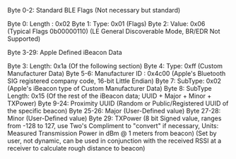 Byte 0-2: Standard BLE Flags (Not necessary but standard)

 Byte 0: Length :  0x02
 Byte 1: Type:     0x01 (Flags)
 Byte 2: Value:    0x06 (Typical Flags 0b00000110) (LE General Discoverable Mode, BR/EDR Not Supported)

Byte 3-29: Apple Defined iBeacon Data

 Byte 3: Length:             0x1a (Of the following section)
 Byte 4: Type:               0xff (Custom Manufacturer Data)
 Byte 5-6: Manufacturer ID : 0x4c00 (Apple's Bluetooth SIG registered company code, 16-bit Little Endian)
 Byte 7: SubType:            0x02 (Apple's iBeacon type of Custom Manufacturer Data)
 Byte 8: SubType Length:     0x15 (Of the rest of the iBeacon data; UUID + Major + Minor + TXPower)
 Byte 9-24: Proximity UUID        (Random or Public/Registered UUID of the specific beacon)
 Byte 25-26: Major                (User-Defined value)
 Byte 27-28: Minor                (User-Defined value)
 Byte 29: TXPower                 (8 bit Signed value, ranges from -128 to 127, use Two's Compliment to "convert" if necessary, Units: Measured Transmission Power in dBm @ 1 meters from beacon) (Set by user, not dynamic, can be used in conjunction with the received RSSI at a receiver to calculate rough distance to beacon)